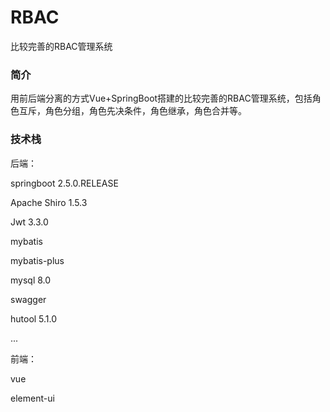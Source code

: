 # RBAC
比较完善的RBAC管理系统

### 简介

用前后端分离的方式Vue+SpringBoot搭建的比较完善的RBAC管理系统，包括角色互斥，角色分组，角色先决条件，角色继承，角色合并等。

### 技术栈

后端：

springboot 2.5.0.RELEASE

Apache Shiro 1.5.3

Jwt 3.3.0

mybatis

mybatis-plus

mysql 8.0

swagger

hutool 5.1.0

...

前端：

vue

element-ui


